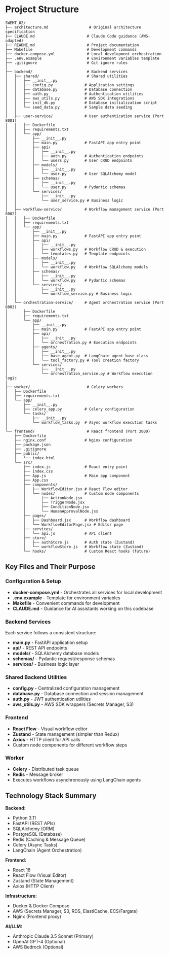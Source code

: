 # Project Structure

```
SWEMT_02/
├── architecture.md                  # Original architecture specification
├── CLAUDE.md                       # Claude Code guidance (AWS-adapted)
├── README.md                       # Project documentation
├── Makefile                        # Development commands
├── docker-compose.yml              # Local development orchestration
├── .env.example                    # Environment variables template
├── .gitignore                      # Git ignore rules
│
├── backend/                        # Backend services
│   ├── shared/                     # Shared utilities
│   │   ├── __init__.py
│   │   ├── config.py              # Application settings
│   │   ├── database.py            # Database connection
│   │   ├── auth.py                # Authentication utilities
│   │   ├── aws_utils.py           # AWS SDK integrations
│   │   ├── init_db.py             # Database initialization script
│   │   └── seed_data.py           # Sample data seeding
│   │
│   ├── user-service/              # User authentication service (Port 8001)
│   │   ├── Dockerfile
│   │   ├── requirements.txt
│   │   └── app/
│   │       ├── __init__.py
│   │       ├── main.py            # FastAPI app entry point
│   │       ├── api/
│   │       │   ├── __init__.py
│   │       │   ├── auth.py        # Authentication endpoints
│   │       │   └── users.py       # User CRUD endpoints
│   │       ├── models/
│   │       │   ├── __init__.py
│   │       │   └── user.py        # User SQLAlchemy model
│   │       ├── schemas/
│   │       │   ├── __init__.py
│   │       │   └── user.py        # Pydantic schemas
│   │       └── services/
│   │           ├── __init__.py
│   │           └── user_service.py # Business logic
│   │
│   ├── workflow-service/          # Workflow management service (Port 8002)
│   │   ├── Dockerfile
│   │   ├── requirements.txt
│   │   └── app/
│   │       ├── __init__.py
│   │       ├── main.py            # FastAPI app entry point
│   │       ├── api/
│   │       │   ├── __init__.py
│   │       │   ├── workflows.py   # Workflow CRUD & execution
│   │       │   └── templates.py   # Template endpoints
│   │       ├── models/
│   │       │   ├── __init__.py
│   │       │   └── workflow.py    # Workflow SQLAlchemy models
│   │       ├── schemas/
│   │       │   ├── __init__.py
│   │       │   └── workflow.py    # Pydantic schemas
│   │       └── services/
│   │           ├── __init__.py
│   │           └── workflow_service.py # Business logic
│   │
│   └── orchestration-service/     # Agent orchestration service (Port 8003)
│       ├── Dockerfile
│       ├── requirements.txt
│       └── app/
│           ├── __init__.py
│           ├── main.py            # FastAPI app entry point
│           ├── api/
│           │   ├── __init__.py
│           │   └── orchestration.py # Execution endpoints
│           ├── agents/
│           │   ├── __init__.py
│           │   ├── base_agent.py  # LangChain agent base class
│           │   └── tool_factory.py # Tool creation factory
│           └── services/
│               ├── __init__.py
│               └── orchestration_service.py # Workflow execution logic
│
├── worker/                         # Celery workers
│   ├── Dockerfile
│   ├── requirements.txt
│   └── app/
│       ├── __init__.py
│       ├── celery_app.py          # Celery configuration
│       └── tasks/
│           ├── __init__.py
│           └── workflow_tasks.py  # Async workflow execution tasks
│
└── frontend/                       # React frontend (Port 3000)
    ├── Dockerfile
    ├── nginx.conf                 # Nginx configuration
    ├── package.json
    ├── .gitignore
    ├── public/
    │   └── index.html
    └── src/
        ├── index.js               # React entry point
        ├── index.css
        ├── App.js                 # Main app component
        ├── App.css
        ├── components/
        │   ├── WorkflowEditor.jsx # React Flow editor
        │   └── nodes/             # Custom node components
        │       ├── ActionNode.jsx
        │       ├── TriggerNode.jsx
        │       ├── ConditionNode.jsx
        │       └── HumanApprovalNode.jsx
        ├── pages/
        │   ├── Dashboard.jsx      # Workflow dashboard
        │   └── WorkflowEditorPage.jsx # Editor page
        ├── services/
        │   └── api.js             # API client
        ├── store/
        │   ├── authStore.js       # Auth state (Zustand)
        │   └── workflowStore.js   # Workflow state (Zustand)
        └── hooks/                 # Custom React hooks (future)
```

## Key Files and Their Purpose

### Configuration & Setup
- **docker-compose.yml** - Orchestrates all services for local development
- **.env.example** - Template for environment variables
- **Makefile** - Convenient commands for development
- **CLAUDE.md** - Guidance for AI assistants working on this codebase

### Backend Services
Each service follows a consistent structure:
- **main.py** - FastAPI application setup
- **api/** - REST API endpoints
- **models/** - SQLAlchemy database models
- **schemas/** - Pydantic request/response schemas
- **services/** - Business logic layer

### Shared Backend Utilities
- **config.py** - Centralized configuration management
- **database.py** - Database connection and session management
- **auth.py** - JWT authentication utilities
- **aws_utils.py** - AWS SDK wrappers (Secrets Manager, S3)

### Frontend
- **React Flow** - Visual workflow editor
- **Zustand** - State management (simpler than Redux)
- **Axios** - HTTP client for API calls
- Custom node components for different workflow steps

### Worker
- **Celery** - Distributed task queue
- **Redis** - Message broker
- Executes workflows asynchronously using LangChain agents

## Technology Stack Summary

**Backend:**
- Python 3.11
- FastAPI (REST APIs)
- SQLAlchemy (ORM)
- PostgreSQL (Database)
- Redis (Caching & Message Queue)
- Celery (Async Tasks)
- LangChain (Agent Orchestration)

**Frontend:**
- React 18
- React Flow (Visual Editor)
- Zustand (State Management)
- Axios (HTTP Client)

**Infrastructure:**
- Docker & Docker Compose
- AWS (Secrets Manager, S3, RDS, ElastiCache, ECS/Fargate)
- Nginx (Frontend proxy)

**AI/LLM:**
- Anthropic Claude 3.5 Sonnet (Primary)
- OpenAI GPT-4 (Optional)
- AWS Bedrock (Optional)
